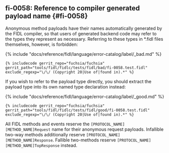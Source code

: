## fi-0058: Reference to compiler generated payload name {#fi-0058}

Anonymous method payloads have their names automatically generated by the FIDL
compiler, so that users of generated backend code may refer to the types they
represent as necessary. Referring to these types in *.fidl files themselves,
however, is forbidden:

{% include "docs/reference/fidl/language/error-catalog/label/_bad.md" %}

```fidl
{% includecode gerrit_repo="fuchsia/fuchsia" gerrit_path="tools/fidl/fidlc/tests/fidl/bad/fi-0058.test.fidl" exclude_regexp="\/\/ (Copyright 20|Use of|found in).*" %}
```

If you wish to refer to the payload type directly, you should extract the
payload type into its own named type declaration instead:

{% include "docs/reference/fidl/language/error-catalog/label/_good.md" %}

```fidl
{% includecode gerrit_repo="fuchsia/fuchsia" gerrit_path="tools/fidl/fidlc/tests/fidl/good/fi-0058.test.fidl" exclude_regexp="\/\/ (Copyright 20|Use of|found in).*" %}
```

All FIDL methods and events reserve the `[PROTOCOL_NAME][METHOD_NAME]Request`
name for their anonymous request payloads. Infallible two-way methods
additionally reserve `[PROTOCOL_NAME][METHOD_NAME]Response`. Fallible
two-methods reserve `[PROTOCOL_NAME][METHOD_NAME]TopResponse` instead.

<!-- TODO(fxbug.dev/109789): Remove last sentence once TopResponse is gone. -->

